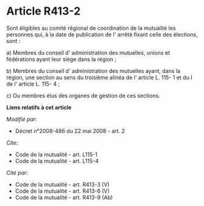 # Article R413-2

Sont éligibles au comité régional de coordination de la mutualité les personnes qui, à la date de publication de l' arrêté
fixant celle des élections, sont : 

a) Membres du conseil d' administration des mutuelles, unions et fédérations ayant leur siège dans la région ; 

b) Membres du conseil d' administration des mutuelles ayant, dans la région, une section au sens du troisième alinéa de l'
article L. 115- 1 et du I de l' article L. 115- 4 ; 

c) Ou membres élus des organes de gestion de ces sections.

**Liens relatifs à cet article**

_Modifié par_:

  - Décret n°2008-486 du 22 mai 2008 - art. 2

_Cite_:

  - Code de la mutualité - art. L115-1
  - Code de la mutualité - art. L115-4

_Cité par_:

  - Code de la mutualité - art. R413-3 (V)
  - Code de la mutualité - art. R413-6 (V)
  - Code de la mutualité - art. R413-9 (Ab)
